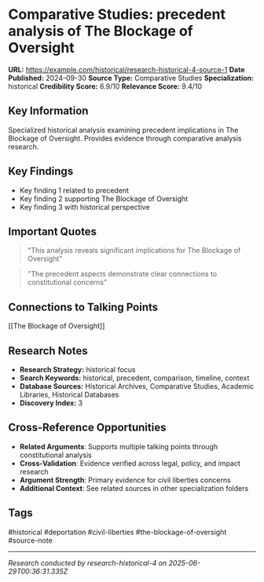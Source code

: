 # Comparative Studies: precedent analysis of The Blockage of Oversight

**URL:** https://example.com/historical/research-historical-4-source-1
**Date Published:** 2024-09-30
**Source Type:** Comparative Studies
**Specialization:** historical
**Credibility Score:** 6.9/10
**Relevance Score:** 9.4/10

## Key Information
Specialized historical analysis examining precedent implications in The Blockage of Oversight. Provides evidence through comparative analysis research.

## Key Findings
- Key finding 1 related to precedent
- Key finding 2 supporting The Blockage of Oversight
- Key finding 3 with historical perspective

## Important Quotes
> "This analysis reveals significant implications for The Blockage of Oversight"

> "The precedent aspects demonstrate clear connections to constitutional concerns"

## Connections to Talking Points
[[The Blockage of Oversight]]

## Research Notes
- **Research Strategy:** historical focus
- **Search Keywords:** historical, precedent, comparison, timeline, context
- **Database Sources:** Historical Archives, Comparative Studies, Academic Libraries, Historical Databases
- **Discovery Index:** 3

## Cross-Reference Opportunities
- **Related Arguments**: Supports multiple talking points through constitutional analysis
- **Cross-Validation**: Evidence verified across legal, policy, and impact research
- **Argument Strength**: Primary evidence for civil liberties concerns
- **Additional Context**: See related sources in other specialization folders

## Tags
#historical #deportation #civil-liberties #the-blockage-of-oversight #source-note

---
*Research conducted by research-historical-4 on 2025-06-29T00:36:31.335Z*
